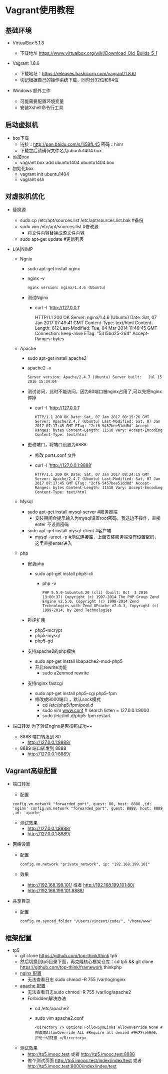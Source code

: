 Vagrant使用教程
==================

基础环境
--------------------

* VirtualBox 5.1.8
    * 下载地址 https://www.virtualbox.org/wiki/Download_Old_Builds_5_1
    
* Vagrant 1.8.6  
    * 下载地址：https://releases.hashicorp.com/vagrant/1.8.6/
    * 切记根据自己的操作系统下载，同时分32位和64位

* Windows 额外工作
    * 可能需要配置环境变量
    * 安装Xshell命令行工具
    
    
启动虚拟机
-------------------
* box下载
    * ﻿链接：http://pan.baidu.com/s/1i5BfL45 密码：himr
    * 下载之后请确保文件名为ubuntu1404.box
* 添加box
    * vagrant box add ubuntu1404 ubuntu1404.box
* 初始化box
    * vagrant init ubuntu1404
    * vagrant ssh

对虚拟机优化
-------------------
* 替换源
    * sudo cp /etc/apt/sources.list /etc/apt/sources.list.bak #备份
    * sudo vim /etc/apt/sources.list #修改源
        * 将文件内容替换成[源文件内容](./ubuntu/apt/sources.list)
    * sudo apt-get update #更新列表
    
* L(A|N)MP
    * Ngnix
        * sudo apt-get install nginx
        * nginx -v
        
            `nginx version: nginx/1.4.6 (Ubuntu)`
        * 测试Nginx
            * curl -I 'http://127.0.0.1'
                
                 HTTP/1.1 200 OK
                 Server: nginx/1.4.6 (Ubuntu)
                 Date: Sat, 07 Jan 2017 07:49:41 GMT
                 Content-Type: text/html
                 Content-Length: 612
                 Last-Modified: Tue, 04 Mar 2014 11:46:45 GMT
                 Connection: keep-alive
                 ETag: "5315bd25-264"
                 Accept-Ranges: bytes
    * Apache
        * sudo apt-get install apache2
        * apache2 -v
            
            `Server version: Apache/2.4.7 (Ubuntu)
             Server built:   Jul 15 2016 15:34:04`
        * 测试访问，此时不能访问，因为80端口被nginx占用了,可以先把nginx停掉
            * curl -I 'http://127.0.0.1'
            
                `HTTP/1.1 200 OK
                 Date: Sat, 07 Jan 2017 08:15:26 GMT
                 Server: Apache/2.4.7 (Ubuntu)
                 Last-Modified: Sat, 07 Jan 2017 07:17:45 GMT
                 ETag: "2cf6-5457bee51dd0d"
                 Accept-Ranges: bytes
                 Content-Length: 11510
                 Vary: Accept-Encoding
                 Content-Type: text/html`
        * 更改端口，将端口设置为8888
            * 修改 ports.conf 文件
            * curl -I 'http://127.0.0.1:8888'
                
                `HTTP/1.1 200 OK
                 Date: Sat, 07 Jan 2017 08:24:15 GMT
                 Server: Apache/2.4.7 (Ubuntu)
                 Last-Modified: Sat, 07 Jan 2017 07:17:45 GMT
                 ETag: "2cf6-5457bee51dd0d"
                 Accept-Ranges: bytes
                 Content-Length: 11510
                 Vary: Accept-Encoding
                 Content-Type: text/html`
            
    * Mysql
        * sudo apt-get install mysql-server  #服务器端
            * 安装期间会提示输入为mysql设置root密码，我这边不操作，直接enter 不设置密码
        * sudo apt-get install mysql-client  #客户端
            * mysql -uroot -p #测试连接库，上面安装服务端没有设置密码，这里直接enter进入
    * php
        * 安装php
            * sudo apt-get install php5-cli 
                * php -v
                  
                  `PHP 5.5.9-1ubuntu4.20 (cli) (built: Oct  3 2016 13:00:37)
                  Copyright (c) 1997-2014 The PHP Group
                  Zend Engine v2.5.0, Copyright (c) 1998-2014 Zend Technologies
                      with Zend OPcache v7.0.3, Copyright (c) 1999-2014, by Zend Technologies`
        * PHP扩展
            * php5-mcrypt 
            * php5-mysql
            * php5-gd
        * 支持apache2的php模块
            * sudo apt-get install libapache2-mod-php5
            * 开启rewrite功能
                * sudo a2enmod rewrite

        * 支持nginx fastcgi
            * sudo apt-get install php5-cgi php5-fpm
            * 修改成9000端口 ，默认sock模式
                * cd /etc/php5/fpm/pool.d
                * sudo vim www.conf  # search listen = 127.0.0.1:9000
                * sudo /etc/init.d/php5-fpm restart
            
* 端口转发 为了验证nginx是否按照成功~~
    *  8888 端口转发到 80 
        * http://127.0.0.1:8888/
    *  8889 端口转发到 8888
        * http://127.0.0.1:8889/
            
Vagrant高级配置
------------------------
* 端口转发
    * 配置
    
    `config.vm.network "forwarded_port", guest: 80, host: 8888 ,id: 'nginx'
     config.vm.network "forwarded_port", guest: 8888, host: 8889 ,id: 'apache'`
     
    * 测试效果
        * http://127.0.0.1:8888/
        * http://127.0.0.1:8889/
     
* 网络设置
    * 配置
    
        `config.vm.network "private_network", ip: "192.168.199.101"`
    
    * 效果
        * http://192.168.199.101/ 或者 http://192.168.199.101:80/
        * http://192.168.199.101:8888/
        
* 共享目录
    * 配置        
        
        `config.vm.synced_folder "/Users/vincent/code/", "/home/www"`
        
框架配置
--------------------
* tp5
    * git clone https://github.com/top-think/think tp5
    * 然后切换到tp5目录下面，再克隆核心框架仓库：cd tp5 && git clone https://github.com/top-think/framework thinkphp
    * [nginx 配置](./ubuntu/nginx/tp5.conf)
        * 无法查看日志 sudo chmod -R 755 /var/log/nginx
    * [apache 配置](./ubuntu/apache/tp5.conf)
        * 无法查看日志sudo chmod -R 755 /var/log/apache2
        * Forbidden解决办法
            * cd /etc/apache2
            * sudo vim apache2.conf

                `<Directory />
                         Options FollowSymLinks
                         AllowOverride None #修改成AllowOverride ALL
                         #Require all denied #把这行屏蔽掉，拒绝一切链接
                 </Directory>`
    * 测试效果
        * http://tp5.imooc.test 或者 http://tp5.imooc.test:8888
        * 做个测试页面 http://tp5.imooc.test/index/index/test 或者 http://tp5.imooc.test:8000/index/index/test
        
    

   
    
    

